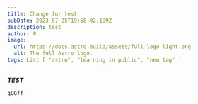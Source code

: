 ```yaml
---
title: Change for test
pubDate: 2023-07-25T19:58:02.199Z
description: test
author: Я
image:
  url: https://docs.astro.build/assets/full-logo-light.png
  alt: The full Astro logo.
tags: List [ "astro", "learning in public", "new tag" ]
---
```

***TEST***



`gGGff`